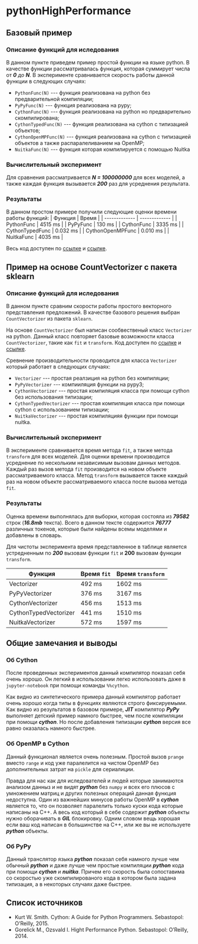 # pythonHighPerformance

## Базовый пример
### Описание функций для иследования
В данном пункте приведем пример простой функции на языке python. В качестве функции рассматривалась функция, которая суммирует числа от ***0** до **N***. В эксперименте сравнивается скорость работы данной функции в следующих случаях: 
* ```PythonFunc(N)``` --- функция реализована на python без предварительной компиляции; 
* ```PyPyFunc(N)``` --- функция реализована на pypy;
* ```CythonFunc(N)``` --- функция реализована на python но предварительно скомпилирована;
* ```CythonTypedFunc(N)``` --- функция реализована на cython с типизацией объектов;
* ```CythonOpenMPFunc(N)``` --- функция реализована на cython с типизацией объектов а также распаралеливанием на OpenMP;
* ```NuitkaFunc(N)``` --- функция которая компилируется с помощью Nuitka

### Вычислительный эксперимент
Для сравнения рассматривается ***N = 100000000*** для всех моделей, а также каждая функция вызывается ***200*** раз для усреднения результата.

### Результаты
В данном простом примере получили следующие оценки времени работы функций:
| Функция  | Время |
| ------------- | ------------- |
| PythonFunc  | 4515 ms  |
| PyPyFunc  | 130 ms  |
| CythonFunc  | 3335 ms  |
| CythonTypedFunc  | 0.032 ms  |
| CythonOpenMPFunc  | 0.010 ms  |
| NuitkaFunc  | 4035 ms  |

Весь код доступен по [ссылке](https://github.com/andriygav/cythonExample/blob/master/example/SimpleExample.ipynb) и [ссылке](https://github.com/andriygav/cythonExample/blob/master/example/SimpleExamplePypy.ipynb).

## Пример на основе CountVectorizer с пакета sklearn
### Описание функций для иследования
В данном пункте сравним скорости работы простого векторного представления предложений. В качестве базового решения выбран ```CountVectorizer``` из пакета ```sklearn```.

На основе ```CountVectorizer``` был написан сообвественый класс ```Vectorizer``` на python. Данный класс повторяет базовые возможности класса ```CountVectorizer```, такие как ```fit``` и ```transform```. Код доступен по [ссылке](https://github.com/andriygav/cythonExample/blob/master/example/CountVectorizer.ipynb) и [ссылке](https://github.com/andriygav/cythonExample/blob/master/example/CountVectorizerPypy.ipynb).

Сревнение производительности проводится для класса ```Vectorizer``` который работает в следующих случаях:
* ```Vectorizer``` --- простая реалзиция на python без компиляции;
* ```PyPyVectorizer``` --- компииляция функции на pypy3;
* ```CythonVectorizer``` --- простая компиляция класса при помощи cython без использования типизации;
* ```CythonTypedVectorizer``` --- простая компиляция класса при помощи cython c использованием типизации;
* ```NuitkaVectorizer``` --- простая компиляцияя функции при помощи nuitka.


### Вычислительный эксперимент
В эксперименте сравнивается время метода ```fit```, а также метода ```transform``` для всех моделей. Для оценки времени производится усреднение по нескольким независимым вызовам данных методов. Каждый раз вызов метода ```fit``` производится на новом объекте рассматриваемого класса. Метод ```transform``` вызывается также каждый раз на новом объекте рассматриваемого класса после вызова метода ```fit```.
### Результаты
Оценка времени выполнялась для выборки, которая состояла из ***79582*** строк (***16.8mb*** текста). Всего в данном тексте содержится ***76777*** различных токенов, которые были найдены всемы моделями и добавлены в словарь.

Для чистоты эксперимента время представленное в таблице является устредненным по ***200*** вызовам функции ```fit``` и **200** вызовам функции ```transform```.

| Функция  | Время ```fit``` | Время ```transform``` |
| ------------- | ------------- | ------------- |
| Vectorizer  | 492 ms | 1602 ms |
| PyPyVectorizer  | 376 ms | 3167 ms |
| CythonVectorizer  | 456 ms | 1513 ms |
| CythonTypedVectorizer  | 441 ms | 1510 ms |
| NuitkaVectorizer  | 572 ms | 1597 ms |


## Общие замечания и выводы
### Об Cython
После проведенных экспериментов данный компилятор показал себя очень хорошо. Он легкий в использовании легко использовать даже в ```jupyter-notebook``` при помощи команды ```%%cython```.

Как видно из синтетического примера данный компилятор работает очень хорошо когда типы в функциях являются строго фиксируемыми. Как видно из результатов в базовом примере, ***JIT*** компилятор ***PyPy*** выполняет детский пример намного быстрее, чем после компиляции при помощи ***cython***. Но после добавления типизации ***cython*** версия все равно оказалась намного быстрее.

### Об OpenMP в Cython
Данный функционал является очень полезным. Простой вызов ```prange``` вместо ```range``` и код уже паралелится на чистом OpenMP без дополнительных затрат на ```pickle``` для сериалиции.

Правда для нас как для иследователей и людей которые занимаются анализом данныз и не видят ***python*** без ```numpy``` и всех его плюсов с умножением матриц и других полезных операций данная функция недоступна. Один из важнейших минусов работы OpenMP в ***cython*** является то, что он позволяет паралелить только куски кода которые написаны на C++. А весь код который в себе содержит ***python*** объекты нужно оборачивать в ***GIL*** блокировку. Одним словом вещь хорошая если ваш код написан в большинстве на C++, или же вы не используете ***python*** объекты.

### Об PyPy
Данный транслятор языка ***python*** показал себя намного лучше чем обычный ***python*** и даже лучше чем простые компиляции ***python*** кода при помощи ***cython*** и ***nuitka***. Причем его скорость была сопоставима со скоростью уже скомпилированого кода в котором была задана типизация, а в некоторых случаях даже быстрее.



## Список источников
* Kurt W. Smith. Cython: A Guide for Python Programmers. Sebastopol: O’Reilly, 2015.
* Gorelick M., Ozsvald I. Hight Performance Python. Sebastopol: O’Reilly, 2014.
